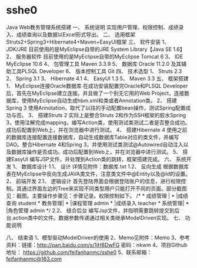 # sshe0
Java Web教务管理系统搭建
一、	系统说明
实现用户管理、权限控制、成绩录入、成绩查询以及数据以Excel形式导出。
二、	选用框架
Struts2+Spring3+Hibernate4+Maven+EasyUI框架
三、	软件安装
1、	JDK/JRE
目前使用的是MyEclipse自带的JRE System Library【Java SE 1.6】
2、	服务器软件
目前使用的是MyEclipse自带的MyEclipse Tomcat 6
3、	IDE
MyEclipse 10.6
4、	包管理工具
Maven 3.3.9
5、	数据库
Oracle 11.2.0 及其辅助工具PLSQL Developer
6、	版本控制工具
Git
四、	技术选型
1、	Struts 2.3
2、	Spring 3.1
3、	Hibernate 4.1
4、	EasyUI 1.3
5、	Maven 3.3
五、	框架搭建
1、	MyEclipse连接Oracle数据库
在成功安装配置完Oracle和PLSQL Developer后，首先在MyEclipse建立连接。并且做了一个别无它用的Web Project，连接数据库，使用MyEclipse自动生成hbm.xml和类或者Annotation类。
2、	搭建Spring 3
使用Annotation，取代了以往的手动配置bean操作，测试Spring配置成功与否。
3、	搭建Struts 2
实际上是整合Struts 2和作为SSH框架的胶水Spring 3，使用注解完成mapping，编写Action类，使用测试类测试二者是否整合成功。成功后配置到Web上，并在浏览器中进行测试。
4、	搭建Hibernate 4
使用之前的数据库连接配置连接数据库，自动生成数据库Table对应的类文件，并编写DAO。整合Hibernate 4和Spring 3，并使用测试类测试@Autowired自动注入以及数据库操作是否成功。成功后配置到Web上，并在浏览器中进行测试。
5、	搭建EasyUI
编写JSP文件，并处理到Action类的跳转，框架搭建完成。
六、	系统开发
1、	数据库设计
1.1、	设计
详情见附件：数据库.txt
1.2、	反向生成
根据数据库表在MyEclipse中反向生成JAVA类文件，注意类文件中@Entity以及@Id的设置。
2、	前端开发
2.1、	逻辑设计
首先登陆界面会根据登陆账户的信息，进行权限控制。其通过界面左边的Tree来实现不同类型用户只能打开不同的页面。部分截图见：截图。主要操作步骤见：步骤记录。权限控制如下。
		 		/*
				 * 成绩管理 |
				 * 		    |成绩查询	student
		 		 * 教务管理|
				 * 		   |课程管理		admin
				 *         |成绩录入		teacher
				 * 系统管理|
				 *         |角色管理		admin
*/
2.2、	结合后台
编写Jsp文件，并指明需要跳转提交到后台.action类中的文件。数据参数传递通过相关类继承ModelDriven实现。
七、	功能说明
 
八、	结束语
1、模型驱动ModelDriven的使用
2、Memo见附件：Memo
3、参考资料：链接：http://pan.baidu.com/s/1jH8DwFG 密码：nkwm
4、项目Github地址： https://github.com/feifanhanmc/sshe0
5、联系邮箱：feifanhanmc@163.com

